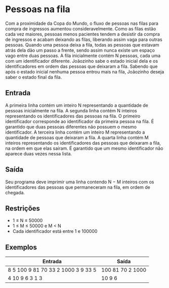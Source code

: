 # Pessoas na fila

Com a proximidade da Copa do Mundo, o fluxo de pessoas nas filas para compra de ingressos aumentou consideravelmente. Como as filas estão cada vez maiores, pessoas menos pacientes tendem a desistir da compra de ingressos e acabam deixando as filas, liberando assim vaga para outras pessoas. Quando uma pessoa deixa a fila, todas as pessoas que estavam atrás dela dão um passo a frente, sendo assim nunca existe um espaço vago entre duas pessoas. A fila inicialmente contém N pessoas, cada uma com um identificador diferente. Joãozinho sabe o estado inicial dela e os identificadores em ordem das pessoas que deixaram a fila. Sabendo que após o estado inicial nenhuma pessoa entrou mais na fila, Joãozinho deseja saber o estado final da fila.

## Entrada

A primeira linha contém um inteiro N representando a quantidade de pessoas inicialmente na fila. A segunda linha contém N inteiros representando os identificadores das pessoas na fila. O primeiro identificador corresponde ao identificador da primeira pessoa na fila. É garantido que duas pessoas diferentes não possuem o mesmo identificador. A terceira linha contém um inteiro M representando a quantidade de pessoas que deixaram a fila. A quarta linha contém M inteiros representando os identificadores das pessoas que deixaram a fila, na ordem em que elas saíram. É garantido que um mesmo identificador não aparece duas vezes nessa lista.

## Saída

Seu programa deve imprimir uma linha contendo N − M inteiros com os identificadores das pessoas que permaneceram na fila, em ordem de chegada.

## Restrições

- 1 ≤ N ≤ 50000
- 1 ≤ M ≤ 50000 e M < N
- Cada identificador está entre 1 e 100000

## Exemplos

| Entrada                            | Saída            |
| ---------------------------------- | ---------------- |
| 8 5 100 9 81 70 33 2 1000 3 9 33 5 | 100 81 70 2 1000 |
| 4 10 9 6 3 1 3                     | 10 9 6           |
